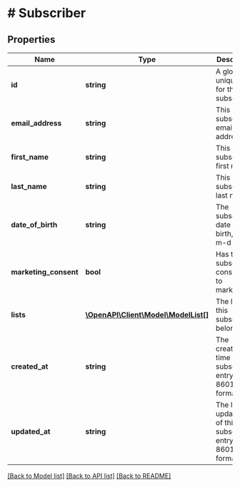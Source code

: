 # # Subscriber

## Properties

Name | Type | Description | Notes
------------ | ------------- | ------------- | -------------
**id** | **string** | A globally unique ID for this subscriber. | [optional]
**email_address** | **string** | This subscriber&#39;s email address. | [optional]
**first_name** | **string** | This subscriber&#39;s first name. | [optional]
**last_name** | **string** | This subscriber&#39;s last name. | [optional]
**date_of_birth** | **string** | The subscriber&#39;s date of birth, in Y-m-d format. | [optional]
**marketing_consent** | **bool** | Has the subscriber consented to marketing? | [optional]
**lists** | [**\OpenAPI\Client\Model\ModelList[]**](ModelList.md) | The lists this subscriber belongs to. | [optional]
**created_at** | **string** | The creation time of this subscriber entry in ISO 8601 format | [optional]
**updated_at** | **string** | The last update time of this subscriber entry in ISO 8601 format | [optional]

[[Back to Model list]](../../README.md#models) [[Back to API list]](../../README.md#endpoints) [[Back to README]](../../README.md)
